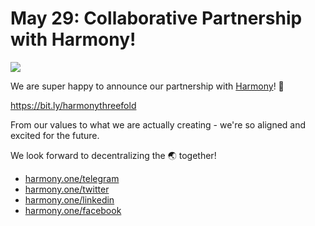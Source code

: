 # May 29: Collaborative Partnership with Harmony!

![](threefold__harmonythreefold.png  )

We are super happy to announce our partnership with [Harmony](https://www.harmony.one/)! 🙌

https://bit.ly/harmonythreefold

From our values to what we are actually creating - we're so aligned and excited for the future.
 
We look forward to decentralizing the 🌏 together!

- [harmony.one/telegram](https://harmony.one/telegram)
- [harmony.one/twitter](https://harmony.one/twitter)
- [harmony.one/linkedin](https://harmony.one/linkedin)
- [harmony.one/facebook](https://harmony.one/facebook)